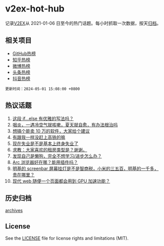 # v2ex-hot-hub

 记录[V2EX](https://www.v2ex.com/)从 2021-01-06 日至今的热门话题。每小时抓取一次数据，按天[归档](archives)。
 
 ## 相关项目

- [GitHub热榜](https://github.com/lonnyzhang423/github-hot-hub)
- [知乎热榜](https://github.com/lonnyzhang423/zhihu-hot-hub)
- [微博热榜](https://github.com/lonnyzhang423/weibo-hot-hub)
- [头条热榜](https://github.com/lonnyzhang423/toutiao-hot-hub)
- [抖音热榜](https://github.com/lonnyzhang423/douyin-hot-hub)


 `更新时间：2024-05-01 15:08:00 +0800`

## 热议话题

1. [这段 if...else 有优雅的写法吗？](https://www.v2ex.com/t/1037129)
1. [咽炎，一遇冷空气就咳嗽，夏天就自愈，有办法根治吗](https://www.v2ex.com/t/1037101)
1. [想搞个能卖 10 万的软件，大家给个建议](https://www.v2ex.com/t/1037137)
1. [有跟我一样没赶上高铁的嘛](https://www.v2ex.com/t/1037215)
1. [现在失业是不是基本上终身失业了](https://www.v2ex.com/t/1037125)
1. [求教：大家喜欢的租房类型是？谢谢。](https://www.v2ex.com/t/1037179)
1. [发现自己是懒狗，完全不想学习/进步怎么办？](https://www.v2ex.com/t/1037094)
1. [Arc 浏览器好在哪？能用插件吗？](https://www.v2ex.com/t/1037227)
1. [明基的 screenbar 屏幕挂灯是不是智商税，小米的三五百，明基的一千多，贵在哪里？](https://www.v2ex.com/t/1037218)
1. [现代 web 随便一个页面都会用到 GPU 加速功能？](https://www.v2ex.com/t/1037103)

## 历史归档

[archives](archives)

## License

See the [LICENSE](LICENSE) file for license rights and limitations (MIT).

